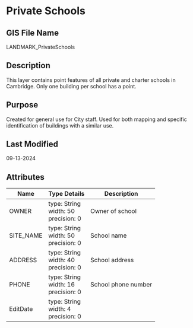 # Private Schools
## GIS File Name
LANDMARK_PrivateSchools
## Description
<DIV STYLE="text-align:Left;"><DIV><DIV><P><SPAN>This layer contains point features of all private and charter schools in Cambridge. Only one building per school has a point.</SPAN></P></DIV></DIV></DIV>

## Purpose
Created for general use for City staff. Used for both mapping and specific identification of buildings with a similar use.
## Last Modified
09-13-2024
## Attributes
|Name|Type Details|Description|
|----|------------|-----------|
|OWNER|type: String<br/>width: 50<br/>precision: 0|Owner of school|
|SITE_NAME|type: String<br/>width: 50<br/>precision: 0|School name|
|ADDRESS|type: String<br/>width: 40<br/>precision: 0|School address|
|PHONE|type: String<br/>width: 16<br/>precision: 0|School phone number|
|EditDate|type: String<br/>width: 4<br/>precision: 0||
